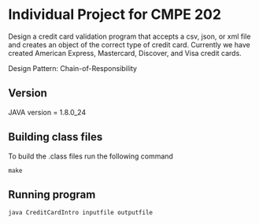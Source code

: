# Individual Project for CMPE 202
Design a credit card validation program that accepts a csv, json, or xml file and creates an object of the correct type of credit card. Currently we have created American Express, Mastercard, Discover, and Visa credit cards.

Design Pattern: Chain-of-Responsibility

## Version
JAVA version = 1.8.0_24

## Building class files
To build the .class files run the following command
```
make
```

## Running program
```
java CreditCardIntro inputfile outputfile
```
